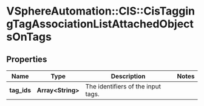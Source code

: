 # VSphereAutomation::CIS::CisTaggingTagAssociationListAttachedObjectsOnTags

## Properties
Name | Type | Description | Notes
------------ | ------------- | ------------- | -------------
**tag_ids** | **Array&lt;String&gt;** | The identifiers of the input tags. | 


